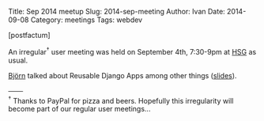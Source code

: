 Title: Sep 2014 meetup
Slug: 2014-sep-meeting
Author: Ivan
Date: 2014-09-08
Category: meetings
Tags: webdev

[postfactum]

An irregular<sup>†</sup> user meeting was held on September 4th, 7:30-9pm at 
[HSG](http://hackerspace.sg) as usual.

[Björn](https://github.com/gaqzi) talked about Reusable Django Apps among other
things ([slides](https://speakerdeck.com/gaqzi/reusable-django-apps)).

───<br/>
<sup>†</sup> Thanks to PayPal for pizza and beers. Hopefully this irregularity
will become part of our regular user meetings... 
